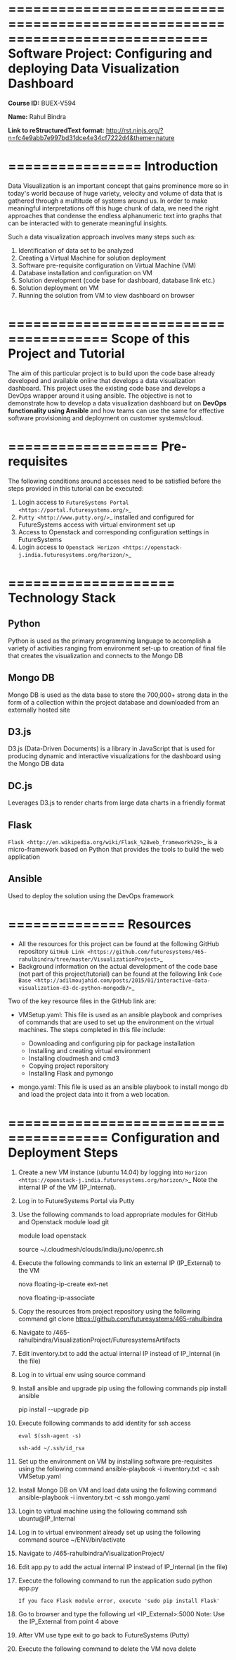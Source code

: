 ============================================================================
**Software Project: Configuring and deploying Data Visualization Dashboard**
============================================================================

**Course ID:**   BUEX-V594

**Name:** Rahul Bindra

**Link to reStructuredText format:** http://rst.ninjs.org/?n=fc4e9abb7e997bd31dce4e34cf7222d4&theme=nature

================
**Introduction**
================

Data Visualization is an important concept that gains prominence more so in today's world because of huge variety, velocity and volume of data that is gathered through a multitude of systems around us. In order to make meaningful interpretations off this huge chunk of data, we need the right approaches that condense the endless alphanumeric text into graphs that can be interacted with to generate meaningful insights. 

Such a data visualization approach involves many steps such as:

1. Identification of data set to be analyzed
2. Creating a Virtual Machine for solution deployment
3. Software pre-requisite configuration on Virtual Machine (VM)
4. Database installation and configuration on VM
5. Solution development (code base for dashboard, database link etc.)
6. Solution deployment on VM
7. Running the solution from VM to view dashboard on browser

======================================
**Scope of this Project and Tutorial**
======================================

The aim of this particular project is to build upon the code base already developed and available online that develops a data visualization dashboard. This project uses the existing code base and develops a DevOps wrapper around it using ansible. The objective is not to demonstrate how to develop a data visualization dashboard but on **DevOps functionality using Ansible** and how teams can use the same for effective software provisioning and deployment on customer systems/cloud.

==================
**Pre-requisites**
==================
The following conditions around accesses need to be satisfied before the steps provided in this tutorial can be executed:

1. Login access to `FutureSystems Portal <https://portal.futuresystems.org/>`_
2. `Putty <http://www.putty.org/>`_ installed and configured for FutureSystems access with virtual environment set up
3. Access to Openstack and corresponding configuration settings in FutureSystems
4. Login access to `Openstack Horizon <https://openstack-j.india.futuresystems.org/horizon/>`_

====================
**Technology Stack**
====================

Python
------------------
 Python is used as the primary programming language to accomplish a variety of activities ranging from environment set-up to creation of final file that creates the visualization and connects to the Mongo DB

Mongo DB
------------------
 Mongo DB is used as the data base to store the 700,000+ strong data in the form of a collection within the project database and downloaded from an externally hosted site

D3.js
------------------
 D3.js (Data-Driven Documents) is a library in JavaScript that is used for producing dynamic and interactive visualizations for the dashboard using the Mongo DB data

DC.js
------------------
 Leverages D3.js to render charts from large data charts in a friendly format

Flask
------------------
 `Flask <http://en.wikipedia.org/wiki/Flask_%28web_framework%29>`_ is a micro-framework based on Python that provides the tools to build the web application

Ansible
------------------
 Used to deploy the solution using the DevOps framework

==============
**Resources**
==============

- All the resources for this project can be found at the following GitHub repository `GitHub Link <https://github.com/futuresystems/465-rahulbindra/tree/master/VisualizationProject>`_
- Background information on the actual development of the code base (not part of this project/tutorial) can be found at the following link `Code Base <http://adilmoujahid.com/posts/2015/01/interactive-data-visualization-d3-dc-python-mongodb/>`_

Two of the key resource files in the GitHub link are:

- VMSetup.yaml: This file is used as an ansible playbook and comprises of commands that are used to set up the environment on the virtual machines. The steps completed in this file include:

    - Downloading and configuring pip for package installation
    - Installing and creating virtual environment
    - Installing cloudmesh and cmd3
    - Copying project reporsitory
    - Installing Flask and pymongo

- mongo.yaml: This file is used as an ansible playbook to install mongo db and load the project data into it from a web location.

======================================
**Configuration and Deployment Steps**
======================================

1. Create a new VM instance (ubuntu 14.04) by logging into `Horizon <https://openstack-j.india.futuresystems.org/horizon/>`_
    Note the internal IP of the VM (IP_Internal). 

2. Log in to FutureSystems Portal via Putty

3. Use the following commands to load appropriate modules for GitHub and Openstack
    module load git

    module load openstack

    source ~/.cloudmesh/clouds/india/juno/openrc.sh

4. Execute the following commands to link an external IP (IP_External) to the VM 

    nova floating-ip-create ext-net 

    nova floating-ip-associate <VMName> <IPFromPreviousCommand>

5. Copy the resources from project repository using the following command
    git clone https://github.com/futuresystems/465-rahulbindra
6. Navigate to /465-rahulbindra/VisualizationProject/FuturesystemsArtifacts

7. Edit inventory.txt to add the actual internal IP instead of IP_Internal (in the file)

8. Log in to virtual env using source command

9. Install ansible and upgrade pip using the following commands
    pip install ansible

    pip install --upgrade pip

10. Execute following commands to add identity for ssh access
    
        eval $(ssh-agent -s)

        ssh-add ~/.ssh/id_rsa

11. Set up the environment on VM by installing software pre-requisites using the following command 
        ansible-playbook -i inventory.txt -c ssh VMSetup.yaml

12. Install Mongo DB on VM and load data using the following command 
        ansible-playbook -i inventory.txt -c ssh mongo.yaml

13. Login to virtual machine using the following command 
        ssh ubuntu@IP_Internal

14. Log in to virtual environment already set up using the following command
        source ~/ENV/bin/activate

15. Navigate to /465-rahulbindra/VisualizationProject/

16. Edit app.py to add the actual internal IP instead of IP_Internal (in the file)

17. Execute the following command to run the application
        sudo python app.py

        If you face Flask module error, execute 'sudo pip install Flask'

18. Go to browser and type the following url <IP_External>:5000
        Note: Use the IP_External from point 4 above

19. After VM use type exit to go back to FutureSystems (Putty)

20. Execute the following command to delete the VM
        nova delete <VMName>
